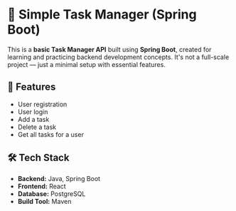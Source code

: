 # 📝 Simple Task Manager (Spring Boot)

This is a **basic Task Manager API** built using **Spring Boot**, created for learning and practicing backend development concepts. It's not a full-scale project — just a minimal setup with essential features.

## 🚀 Features

- User registration
- User login
- Add a task
- Delete a task
- Get all tasks for a user

## 🛠 Tech Stack

- **Backend:** Java, Spring Boot
- **Frontend:** React
- **Database:** PostgreSQL
- **Build Tool:** Maven

